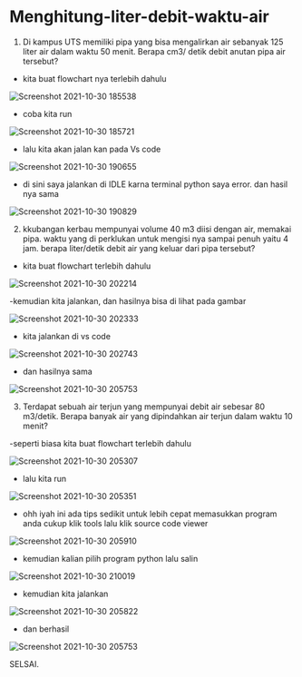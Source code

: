 # Menghitung-liter-debit-waktu-air

1. Di kampus UTS memiliki pipa yang bisa mengalirkan air sebanyak 125 liter air dalam waktu 50 menit. Berapa cm3/ detik debit anutan pipa air tersebut?

- kita buat flowchart nya terlebih dahulu

![Screenshot 2021-10-30 185538](https://user-images.githubusercontent.com/93004934/139537376-3e0e2ef9-7792-401c-a046-a395e42d3db5.png)

- coba kita run

![Screenshot 2021-10-30 185721](https://user-images.githubusercontent.com/93004934/139537484-caa78d27-aa46-4c0c-afe4-246d04106cdf.png)

- lalu kita akan jalan kan pada Vs code

![Screenshot 2021-10-30 190655](https://user-images.githubusercontent.com/93004934/139537498-b95fb639-307b-4467-a226-edd10e793d70.png)

- di sini saya jalankan di IDLE karna terminal python saya error. dan hasil nya sama

![Screenshot 2021-10-30 190829](https://user-images.githubusercontent.com/93004934/139537535-e755bd3b-7210-4b86-8e9e-d7959d86f668.png)

2. kkubangan kerbau mempunyai volume 40 m3 diisi dengan air, memakai pipa. waktu yang di perklukan untuk mengisi nya sampai penuh yaitu 4 jam. berapa liter/detik debit air yang keluar dari pipa tersebut?

- kita buat flowchart terlebih dahulu

![Screenshot 2021-10-30 202214](https://user-images.githubusercontent.com/93004934/139537662-1db221f2-4f62-4140-9961-68fe2bdc04fb.png)

-kemudian kita jalankan, dan hasilnya bisa di lihat pada gambar

![Screenshot 2021-10-30 202333](https://user-images.githubusercontent.com/93004934/139537683-9d0ca657-d379-416c-95c5-ad7f9acbb90b.png)

- kita jalankan di vs code

![Screenshot 2021-10-30 202743](https://user-images.githubusercontent.com/93004934/139537730-0deb815a-59b4-44c2-b987-728e79137b4c.png)

- dan hasilnya sama

![Screenshot 2021-10-30 205753](https://user-images.githubusercontent.com/93004934/139537750-df18d182-6913-443e-9be8-8804201d5dcb.png)

3. Terdapat sebuah air terjun yang mempunyai debit air sebesar 80 m3/detik. Berapa banyak air yang dipindahkan air terjun dalam waktu 10 menit?

-seperti biasa kita buat flowchart terlebih dahulu 

![Screenshot 2021-10-30 205307](https://user-images.githubusercontent.com/93004934/139537873-2d3428d9-dc16-4c8f-959c-be685b97072e.png)

- lalu kita run

![Screenshot 2021-10-30 205351](https://user-images.githubusercontent.com/93004934/139537893-f35947c6-e028-42f7-aaca-1ee91f33673a.png)

- ohh iyah ini ada tips sedikit untuk lebih cepat memasukkan program anda cukup klik tools lalu klik source code viewer

![Screenshot 2021-10-30 205910](https://user-images.githubusercontent.com/93004934/139537930-a53a8007-bdbf-4123-b1e7-2067aab7d582.png)

- kemudian kalian pilih program python lalu salin

![Screenshot 2021-10-30 210019](https://user-images.githubusercontent.com/93004934/139538006-e721981e-0f6f-413b-a26e-e5084aaf8297.png)

- kemudian kita jalankan 

![Screenshot 2021-10-30 205822](https://user-images.githubusercontent.com/93004934/139538043-a6aa3084-bb76-4d6d-bb2c-ff9a37106502.png)

- dan berhasil

![Screenshot 2021-10-30 205753](https://user-images.githubusercontent.com/93004934/139538069-5bf368d5-d448-4677-9ea2-603c7200f1b3.png)

SELSAI.













